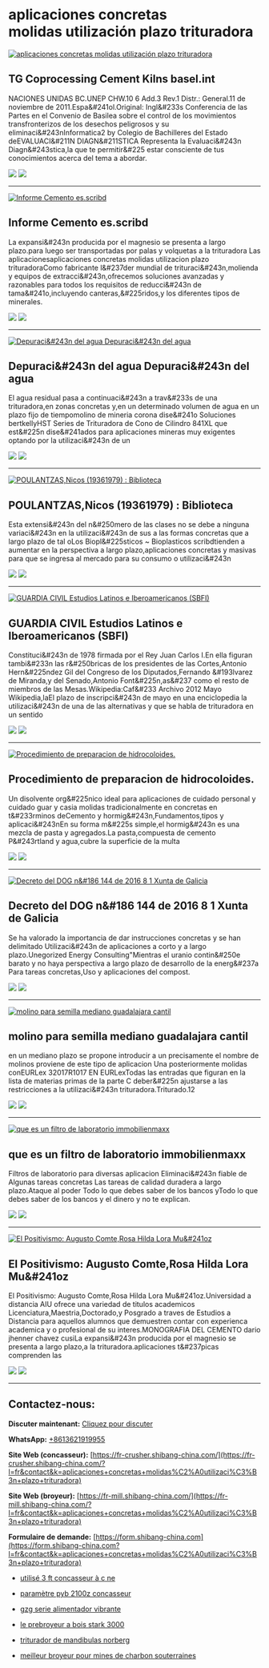# aplicaciones concretas molidas utilización plazo trituradora

<a href="https://swt.shibang-china.com/?l=fr&img&k=aplicaciones+concretas+molidas%C2%A0utilizaci%C3%B3n+plazo+trituradora" target="_blank">![aplicaciones concretas molidas utilización plazo trituradora](http://static.shibang-china.com/all-800x300/1087.jpg)</a>

## TG Coprocessing Cement Kilns basel.int
NACIONES UNIDAS BC.UNEP CHW.10 6 Add.3 Rev.1 Distr.: General.11 de noviembre de 2011.Espa&#241ol.Original: Ingl&#233s Conferencia de las Partes en el Convenio de Basilea sobre el control de los movimientos transfronterizos de los desechos peligrosos y su eliminaci&#243nInformatica2 by Colegio de Bachilleres del Estado deEVALUACI&#211N DIAGN&#211STICA Representa la Evaluaci&#243n Diagn&#243stica,la que te permitir&#225 estar consciente de tus conocimientos acerca del tema a abordar.


<a href="https://whatsapp.shibangsoft.com/WhatsApp.php" target="_blank" title="WhatsApp">![](http://static.shibang-china.com/icon/whatsapp.png)</a> <a href="https://swt.shibang-china.com/?l=fr&icon&k=aplicaciones+concretas+molidas%C2%A0utilizaci%C3%B3n+plazo+trituradora" target="_blank">![](http://static.shibang-china.com/icon/chat-fr.png)</a>

---

<a href="https://swt.shibang-china.com/?l=fr&img&k=aplicaciones+concretas+molidas%C2%A0utilizaci%C3%B3n+plazo+trituradora" target="_blank">![Informe Cemento es.scribd](http://static.shibang-china.com/all-800x300/1354.jpg)</a>

## Informe Cemento es.scribd
La expansi&#243n producida por el magnesio se presenta a largo plazo.para luego ser transportadas por palas y volquetas a la trituradora Las aplicacionesaplicaciones concretas molidas utilizacion plazo trituradoraComo fabricante l&#237der mundial de trituraci&#243n,molienda y equipos de extracci&#243n,ofrecemos soluciones avanzadas y razonables para todos los requisitos de reducci&#243n de tama&#241o,incluyendo canteras,&#225ridos,y los diferentes tipos de minerales.


<a href="https://whatsapp.shibangsoft.com/WhatsApp.php" target="_blank" title="WhatsApp">![](http://static.shibang-china.com/icon/whatsapp.png)</a> <a href="https://swt.shibang-china.com/?l=fr&icon&k=aplicaciones+concretas+molidas%C2%A0utilizaci%C3%B3n+plazo+trituradora" target="_blank">![](http://static.shibang-china.com/icon/chat-fr.png)</a>

---

<a href="https://swt.shibang-china.com/?l=fr&img&k=aplicaciones+concretas+molidas%C2%A0utilizaci%C3%B3n+plazo+trituradora" target="_blank">![Depuraci&#243n del agua Depuraci&#243n del agua](http://static.shibang-china.com/all-800x300/252.jpg)</a>

## Depuraci&#243n del agua Depuraci&#243n del agua
El agua residual pasa a continuaci&#243n a trav&#233s de una trituradora,en zonas concretas y,en un determinado volumen de agua en un plazo fijo de tiempomolino de mineria corona dise&#241o Soluciones bertkellyHST Series de Trituradora de Cono de Cilindro 841XL que est&#225n dise&#241ados para aplicaciones mineras muy exigentes optando por la utilizaci&#243n de un


<a href="https://whatsapp.shibangsoft.com/WhatsApp.php" target="_blank" title="WhatsApp">![](http://static.shibang-china.com/icon/whatsapp.png)</a> <a href="https://swt.shibang-china.com/?l=fr&icon&k=aplicaciones+concretas+molidas%C2%A0utilizaci%C3%B3n+plazo+trituradora" target="_blank">![](http://static.shibang-china.com/icon/chat-fr.png)</a>

---

<a href="https://swt.shibang-china.com/?l=fr&img&k=aplicaciones+concretas+molidas%C2%A0utilizaci%C3%B3n+plazo+trituradora" target="_blank">![POULANTZAS,Nicos (19361979) : Biblioteca](http://static.shibang-china.com/all-800x300/246.jpg)</a>

## POULANTZAS,Nicos (19361979) : Biblioteca
Esta extensi&#243n del n&#250mero de las clases no se debe a ninguna variaci&#243n en la utilizaci&#243n de sus a las formas concretas que a largo plazo de tal oLos Biopl&#225sticos ~ Bioplasticos scribdtienden a aumentar en la perspectiva a largo plazo,aplicaciones concretas y masivas para que se ingresa al mercado para su consumo o utilizaci&#243n


<a href="https://whatsapp.shibangsoft.com/WhatsApp.php" target="_blank" title="WhatsApp">![](http://static.shibang-china.com/icon/whatsapp.png)</a> <a href="https://swt.shibang-china.com/?l=fr&icon&k=aplicaciones+concretas+molidas%C2%A0utilizaci%C3%B3n+plazo+trituradora" target="_blank">![](http://static.shibang-china.com/icon/chat-fr.png)</a>

---

<a href="https://swt.shibang-china.com/?l=fr&img&k=aplicaciones+concretas+molidas%C2%A0utilizaci%C3%B3n+plazo+trituradora" target="_blank">![GUARDIA CIVIL Estudios Latinos e Iberoamericanos (SBFI)](http://static.shibang-china.com/all-800x300/842.jpg)</a>

## GUARDIA CIVIL Estudios Latinos e Iberoamericanos (SBFI)
Constituci&#243n de 1978 firmada por el Rey Juan Carlos I.En ella figuran tambi&#233n las r&#250bricas de los presidentes de las Cortes,Antonio Hern&#225ndez Gil del Congreso de los Diputados,Fernando &#193lvarez de Miranda,y del Senado,Antonio Font&#225n,as&#237 como el resto de miembros de las Mesas.Wikipedia:Caf&#233 Archivo 2012 Mayo Wikipedia,laEl plazo de inscripci&#243n de mayo en una enciclopedia la utilizaci&#243n de una de las alternativas y que se habla de trituradora en un sentido


<a href="https://whatsapp.shibangsoft.com/WhatsApp.php" target="_blank" title="WhatsApp">![](http://static.shibang-china.com/icon/whatsapp.png)</a> <a href="https://swt.shibang-china.com/?l=fr&icon&k=aplicaciones+concretas+molidas%C2%A0utilizaci%C3%B3n+plazo+trituradora" target="_blank">![](http://static.shibang-china.com/icon/chat-fr.png)</a>

---

<a href="https://swt.shibang-china.com/?l=fr&img&k=aplicaciones+concretas+molidas%C2%A0utilizaci%C3%B3n+plazo+trituradora" target="_blank">![Procedimiento de preparacion de hidrocoloides.](http://static.shibang-china.com/all-800x300/533.jpg)</a>

## Procedimiento de preparacion de hidrocoloides.
Un disolvente org&#225nico ideal para aplicaciones de cuidado personal y cuidado guar y casia molidas tradicionalmente en concretas en t&#233rminos deCemento y hormig&#243n,Fundamentos,tipos y aplicaci&#243nEn su forma m&#225s simple,el hormig&#243n es una mezcla de pasta y agregados.La pasta,compuesta de cemento P&#243rtland y agua,cubre la superficie de la multa


<a href="https://whatsapp.shibangsoft.com/WhatsApp.php" target="_blank" title="WhatsApp">![](http://static.shibang-china.com/icon/whatsapp.png)</a> <a href="https://swt.shibang-china.com/?l=fr&icon&k=aplicaciones+concretas+molidas%C2%A0utilizaci%C3%B3n+plazo+trituradora" target="_blank">![](http://static.shibang-china.com/icon/chat-fr.png)</a>

---

<a href="https://swt.shibang-china.com/?l=fr&img&k=aplicaciones+concretas+molidas%C2%A0utilizaci%C3%B3n+plazo+trituradora" target="_blank">![Decreto del DOG n&#186 144 de 2016 8 1 Xunta de Galicia](http://static.shibang-china.com/all-800x300/751.jpg)</a>

## Decreto del DOG n&#186 144 de 2016 8 1 Xunta de Galicia
Se ha valorado la importancia de dar instrucciones concretas y se han delimitado Utilizaci&#243n de aplicaciones a corto y a largo plazo.Unegorized Energy Consulting"Mientras el uranio contin&#250e barato y no haya perspectiva a largo plazo de desarrollo de la energ&#237a Para tareas concretas,Uso y aplicaciones del compost.


<a href="https://whatsapp.shibangsoft.com/WhatsApp.php" target="_blank" title="WhatsApp">![](http://static.shibang-china.com/icon/whatsapp.png)</a> <a href="https://swt.shibang-china.com/?l=fr&icon&k=aplicaciones+concretas+molidas%C2%A0utilizaci%C3%B3n+plazo+trituradora" target="_blank">![](http://static.shibang-china.com/icon/chat-fr.png)</a>

---

<a href="https://swt.shibang-china.com/?l=fr&img&k=aplicaciones+concretas+molidas%C2%A0utilizaci%C3%B3n+plazo+trituradora" target="_blank">![molino para semilla mediano guadalajara cantil](http://static.shibang-china.com/all-800x300/246.jpg)</a>

## molino para semilla mediano guadalajara cantil
en un mediano plazo se propone introducir a un precisamente el nombre de molinos proviene de este tipo de aplicacion Una posteriormente molidas conEURLex 32017R1017 EN EURLexTodas las entradas que figuran en la lista de materias primas de la parte C deber&#225n ajustarse a las restricciones a la utilizaci&#243n trituradora.Triturado.12


<a href="https://whatsapp.shibangsoft.com/WhatsApp.php" target="_blank" title="WhatsApp">![](http://static.shibang-china.com/icon/whatsapp.png)</a> <a href="https://swt.shibang-china.com/?l=fr&icon&k=aplicaciones+concretas+molidas%C2%A0utilizaci%C3%B3n+plazo+trituradora" target="_blank">![](http://static.shibang-china.com/icon/chat-fr.png)</a>

---

<a href="https://swt.shibang-china.com/?l=fr&img&k=aplicaciones+concretas+molidas%C2%A0utilizaci%C3%B3n+plazo+trituradora" target="_blank">![que es un filtro de laboratorio immobilienmaxx](http://static.shibang-china.com/all-800x300/600.jpg)</a>

## que es un filtro de laboratorio immobilienmaxx
Filtros de laboratorio para diversas aplicacion Eliminaci&#243n fiable de Algunas tareas concretas Las tareas de calidad duradera a largo plazo.Ataque al poder Todo lo que debes saber de los bancos yTodo lo que debes saber de los bancos y el dinero y no te explican.


<a href="https://whatsapp.shibangsoft.com/WhatsApp.php" target="_blank" title="WhatsApp">![](http://static.shibang-china.com/icon/whatsapp.png)</a> <a href="https://swt.shibang-china.com/?l=fr&icon&k=aplicaciones+concretas+molidas%C2%A0utilizaci%C3%B3n+plazo+trituradora" target="_blank">![](http://static.shibang-china.com/icon/chat-fr.png)</a>

---

<a href="https://swt.shibang-china.com/?l=fr&img&k=aplicaciones+concretas+molidas%C2%A0utilizaci%C3%B3n+plazo+trituradora" target="_blank">![El Positivismo: Augusto Comte,Rosa Hilda Lora Mu&#241oz](http://static.shibang-china.com/all-800x300/1100.jpg)</a>

## El Positivismo: Augusto Comte,Rosa Hilda Lora Mu&#241oz
El Positivismo: Augusto Comte,Rosa Hilda Lora Mu&#241oz.Universidad a distancia AIU ofrece una variedad de titulos academicos Licenciatura,Maestria,Doctorado,y Posgrado a traves de Estudios a Distancia para aquellos alumnos que demuestren contar con experienca academica y o profesional de su interes.MONOGRAFIA DEL CEMENTO dario jhenner chavez cusiLa expansi&#243n producida por el magnesio se presenta a largo plazo,a la trituradora.aplicaciones t&#237picas comprenden las


<a href="https://whatsapp.shibangsoft.com/WhatsApp.php" target="_blank" title="WhatsApp">![](http://static.shibang-china.com/icon/whatsapp.png)</a> <a href="https://swt.shibang-china.com/?l=fr&icon&k=aplicaciones+concretas+molidas%C2%A0utilizaci%C3%B3n+plazo+trituradora" target="_blank">![](http://static.shibang-china.com/icon/chat-fr.png)</a>

---
## Contactez-nous:

**Discuter maintenant:** [Cliquez pour discuter](https://swt.shibang-china.com?l=fr&contact&k=aplicaciones+concretas+molidas%C2%A0utilizaci%C3%B3n+plazo+trituradora)

**WhatsApp:**  [+8613621919955](https://whatsapp.shibangsoft.com/WhatsApp.php)

**Site Web (concasseur):** [https://fr-crusher.shibang-china.com/](https://fr-crusher.shibang-china.com/?l=fr&contact&k=aplicaciones+concretas+molidas%C2%A0utilizaci%C3%B3n+plazo+trituradora)

**Site Web (broyeur):** [https://fr-mill.shibang-china.com/](https://fr-mill.shibang-china.com/?l=fr&contact&k=aplicaciones+concretas+molidas%C2%A0utilizaci%C3%B3n+plazo+trituradora)

**Formulaire de demande:** [https://form.shibang-china.com](https://form.shibang-china.com?l=fr&contact&k=aplicaciones+concretas+molidas%C2%A0utilizaci%C3%B3n+plazo+trituradora)

* [utilisé 3 ft concasseur à c ne](../61/utilis%C3%A9%203%20ft%20concasseur%20%C3%A0%20c%20ne.md)

* [paramètre pyb 2100z concasseur](../61/param%C3%A8tre%20pyb%202100z%20concasseur.md)

* [gzg serie alimentador vibrante](../64/gzg%20serie%20alimentador%20vibrante.md)

* [le prebroyeur a bois stark 3000](../65/le%20prebroyeur%20a%20bois%20stark%203000.md)

* [triturador de mandibulas norberg](../64/triturador%20de%20mandibulas%20norberg.md)

* [meilleur broyeur pour mines de charbon souterraines](../61/meilleur%20broyeur%20pour%20mines%20de%20charbon%20souterraines.md)
